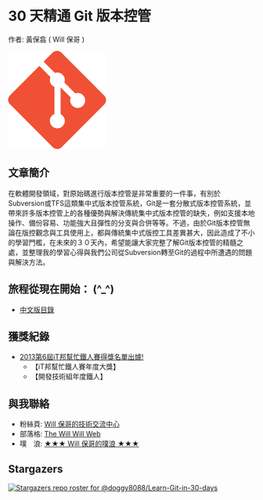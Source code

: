 30 天精通 Git 版本控管
====================

作者: 黃保翕 ( Will 保哥 )

![Git](./figures/README/01.png)

文章簡介
------------

在軟體開發領域，對原始碼進行版本控管是非常重要的一件事，有別於Subversion或TFS這類集中式版本控管系統，Git是一套分散式版本控管系統，並帶來許多版本控管上的各種優勢與解決傳統集中式版本控管的缺失，例如支援本地操作、備份容易、功能強大且彈性的分支與合併等等。不過，由於Git版本控管無論在版控觀念與工具使用上，都與傳統集中式版控工具差異甚大，因此造成了不小的學習門檻，在未來的３０天內，希望能讓大家完整了解Git版本控管的精髓之處，並整理我的學習心得與我們公司從Subversion轉至Git的過程中所遭遇的問題與解決方法。

旅程從現在開始： (^_^)
--------------------------

* [中文版目錄](zh-tw/README.md)

獲獎紀錄
----------

* [2013第6屆iT邦幫忙鐵人賽得獎名單出爐!](http://ithelp.ithome.com.tw/articles/10142953)
	* 【iT邦幫忙鐵人賽年度大獎】
	* 【開發技術組年度鐵人】

與我聯絡
---------

* 粉絲頁: [Will 保哥的技術交流中心](https://www.facebook.com/will.fans)
* 部落格: [The Will Will Web](http://blog.miniasp.com/)
* 噗　浪: [★★★ Will 保哥的噗浪 ★★★](http://www.plurk.com/willh/invite)

## Stargazers

[![Stargazers repo roster for @doggy8088/Learn-Git-in-30-days](https://reporoster.com/stars/doggy8088/Learn-Git-in-30-days)](https://github.com/doggy8088/Learn-Git-in-30-days/)

